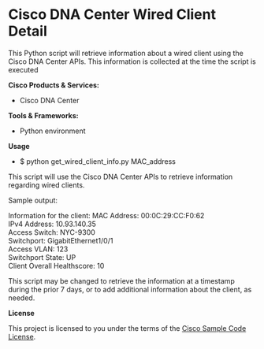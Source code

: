 # Cisco DNA Center Wired Client Detail


This Python script will retrieve information about a wired client using the Cisco DNA Center APIs.
This information is collected at the time the script is executed

**Cisco Products & Services:**

- Cisco DNA Center

**Tools & Frameworks:**

- Python environment

**Usage**

- $ python get_wired_client_info.py MAC_address

This script will use the Cisco DNA Center APIs to retrieve information regarding wired clients.

Sample output:

Information for the client:
MAC Address:                  00:0C:29:CC:F0:62             
IPv4 Address:                 10.93.140.35                  
Access Switch:                NYC-9300                      
Switchport:                   GigabitEthernet1/0/1          
Access VLAN:                  123                           
Switchport State:             UP                            
Client Overall Healthscore:   10                            


This script may be changed to retrieve the information at a timestamp during the prior 7 days, or to add additional information about the client, as needed.

**License**

This project is licensed to you under the terms of the [Cisco Sample
Code License](./LICENSE).
